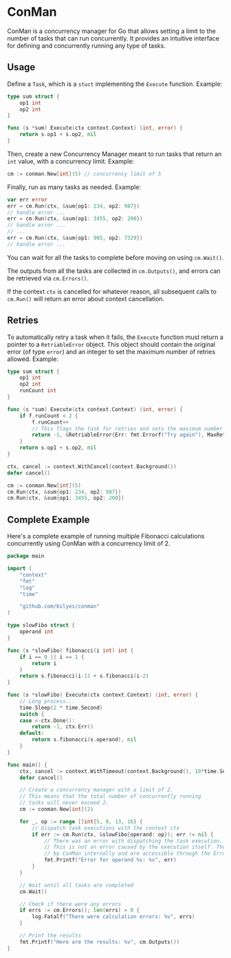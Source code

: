 # ConMan

ConMan is a concurrency manager for Go that allows setting a limit to the number of
tasks that can run concurrently. It provides an intuitive interface for defining
and concurrently running any type of tasks.

## Usage

Define a `Task`, which is a `stuct` implementing the `Execute` function. Example:

```go
type sum struct {
    op1 int
    op2 int
}

func (s *sum) Execute(ctx context.Context) (int, error) {
    return s.op1 + s.op2, nil
}
```

Then, create a new Concurrency Manager meant to run tasks that return an `int` value, with a
concurrency limit. Example:

```go
cm := conman.New[int](5) // concurrency limit of 5
```

Finally, run as many tasks as needed. Example:

```go
var err error
err = cm.Run(ctx, &sum{op1: 234, op2: 987})
// handle error ...
err = cm.Run(ctx, &sum{op1: 3455, op2: 200})
// handle error ...
// ...
err = cm.Run(ctx, &sum{op1: 905, op2: 7329})
// handle error ...
```

You can wait for all the tasks to complete before moving on using `cm.Wait()`.

The outputs from all the tasks are collected in `cm.Outputs()`, and errors can
be retrieved via `cm.Errors()`.

If the context `ctx` is cancelled for whatever reason, all subsequent calls to `cm.Run()` will
return an error about context cancellation.

## Retries

To automatically retry a task when it fails, the `Execute` function must return a pointer to a
`RetriableError` object. This object should contain the original error (of type `error`) and an
integer to set the maximum number of retries allowed. Example:

```go
type sum struct {
    op1 int
    op2 int
	runCount int
}

func (s *sum) Execute(ctx context.Context) (int, error) {
	if f.runCount < 2 {
		f.runCount++
        // This flags the task for retries and sets the maximum number of retries allowed
		return -1, &RetriableError{Err: fmt.Errorf("Try again"), MaxRetries: 2}
	}
    return s.op1 + s.op2, nil
}

ctx, cancel := context.WithCancel(context.Background())
defer cancel()

cm := conman.New[int](5)
cm.Run(ctx, &sum{op1: 234, op2: 987})
cm.Run(ctx, &sum{op1: 3455, op2: 200})
```

## Complete Example

Here's a complete example of running multiple Fibonacci calculations
concurrently using ConMan with a concurrency limit of 2.

```go
package main

import (
    "context"
    "fmt"
    "log"
    "time"

    "github.com/bilyes/conman"
)

type slowFibo struct {
    operand int
}

func (s *slowFibo) fibonacci(i int) int {
    if i == 0 || i == 1 {
        return i
    }
    return s.fibonacci(i-1) + s.fibonacci(i-2)
}

func (s *slowFibo) Execute(ctx context.Context) (int, error) {
    // Long process...
    time.Sleep(2 * time.Second)
    switch {
    case <-ctx.Done():
        return -1, ctx.Err()
    default:
        return s.fibonacci(s.operand), nil
    }
}

func main() {
    ctx, cancel := context.WithTimeout(context.Background(), 10*time.Second)
    defer cancel()

    // Create a concurrency manager with a limit of 2.
    // This means that the total number of concurrently running
    // tasks will never exceed 2.
    cm := conman.New[int](2)

    for _, op := range []int{5, 8, 13, 16} {
        // Dispatch task executions with the context ctx
        if err := cm.Run(ctx, &slowFibo{operand: op}); err != nil {
            // There was an error with dispatching the task execution.
            // This is not an error caused by the execution itself. Those errors are handled
            // by ConMan internally and are accessible through the Errors() function.
            fmt.Printf("Error for operand %s: %v", err)
        }
    }

    // Wait until all tasks are completed
    cm.Wait()

    // Check if there were any errors
    if errs := cm.Errors(); len(errs) > 0 {
        log.Fatalf("There were calculation errors: %v", errs)
    }

    // Print the results
    fmt.Printf("Here are the results: %v", cm.Outputs())
}
```
